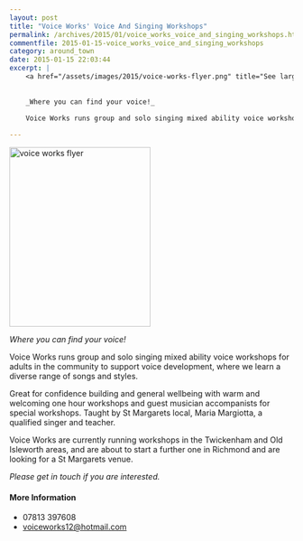 ```yaml
---
layout: post
title: "Voice Works' Voice And Singing Workshops"
permalink: /archives/2015/01/voice_works_voice_and_singing_workshops.html
commentfile: 2015-01-15-voice_works_voice_and_singing_workshops
category: around_town
date: 2015-01-15 22:03:44
excerpt: |
    <a href="/assets/images/2015/voice-works-flyer.png" title="See larger version of - voice works flyer"><img src="/assets/images/2015/voice-works-flyer_thumb.png" width="150" height="191" alt="voice works flyer" class="photo right" /></a>
    
    
    _Where you can find your voice!_
    
    Voice Works runs group and solo singing mixed ability voice workshops for adults in the community to support voice development, where we learn a diverse range of songs and styles.

---
```


<a href="/assets/images/2015/voice-works-flyer.png" title="See larger version of - voice works flyer"><img src="/assets/images/2015/voice-works-flyer_thumb.png" width="250" height="318" alt="voice works flyer" class="photo right" /></a>

*Where you can find your voice!*

Voice Works runs group and solo singing mixed ability voice workshops for adults in the community to support voice development, where we learn a diverse range of songs and styles.

Great for confidence building and general wellbeing with warm and welcoming one hour workshops and guest musician accompanists for special workshops. Taught by St Margarets local, Maria Margiotta, a qualified singer and teacher.

Voice Works are currently running workshops in the Twickenham and Old Isleworth areas, and are about to start a further one in Richmond and are looking for a St Margarets venue.

*Please get in touch if you are interested.*

#### More Information

-   07813 397608
-   <voiceworks12@hotmail.com>
